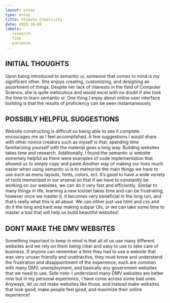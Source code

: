 ```yaml
---
layout: essay
type: essay
title: Utimate Creativity
date: 2020-10-08
labels:
  -research
  -Time
  -patience
---
```

## INITIAL THOUGHTS

  Upon being introduced to semantic ui, someone that comes to mind is my significant other. She enjoys creating, customizing, and designing an assortment of things. Despite her lack of interests in the field of Computer Science, she is quite meticulous and would excel with no doubt if she took the time to learn semantic ui. One thing I enjoy about online user interface building is that the results of proficiency can be seen instantaneously. 
	
## POSSIBLY HELPFUL SUGGESTIONS

  Website constructing is difficult so being able to see it complete encourages me as I feel accomplished. A few suggestions I would share with other novice creators such as myself is that, spending time familiarizing yourself with the material goes a long way. Building websites takes time and research. Additionally, I found the semantic ui website extremely helpful as there were examples of code implementation that allowed us to simply copy and paste.Another way of making our lives much easier when using semantic ui is to memorize the main things we have to use such as menu layouts, fonts, colors, ect. It’s good to have a wide variety of tools memorized in our arsenal so that if we have to constantly be working on our websites, we can do it very fast and efficiently. Similar to many things in life, learning a new toolset takes time and can be frustrating, however once we master it, it becomes very beneficial in the long run, and that’s really what this is all about. We can either just use html and css and do it the long and hard way making subpar UIs, or we can take some time to master a tool that will help us build beautiful websites! 
	
## DONT MAKE THE DMV WEBSITES

  Something important to keep in mind is that all of us use many different websites and we rely on them being clear and easy to use to take care of business. If anyone can remember a time they had to use a website that was very unuser friendly and unattractive, they must know and understand the frustration and disappointment of the experience, such are common with many DMV, unemployment, and basically any government websites that we need to use. Side note: I understand many DMV websites are better now but in my personal experience, I have come across some bad ones. Anyways, let us not make websites like those, and instead make websites that look good, make people feel good, and maximize their online experience! 

